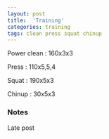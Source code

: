 ```yaml
---
layout: post
title:  'Training'
categories: training
tags: clean press squat chinup
---
```


Power clean :   160x3x3

Press   :   110x5,5,4

Squat   :   190x5x3

Chinup  :   30x5x3

### Notes

Late post
